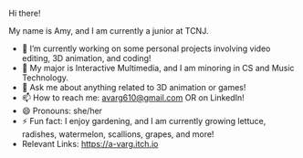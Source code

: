 Hi there!

My name is Amy, and I am currently a junior at TCNJ.

- 🔭 I’m currently working on some personal projects involving video editing, 3D animation, and coding!
- 🌱 My major is Interactive Multimedia, and I am minoring in CS and Music Technology.
- 💬 Ask me about anything related to 3D animation or games!
- 📫 How to reach me: avarg610@gmail.com OR on LinkedIn!
- 😄 Pronouns: she/her
- ⚡ Fun fact: I enjoy gardening, and I am currently growing lettuce, radishes, watermelon, scallions, grapes, and more!
- Relevant Links: https://a-varg.itch.io
